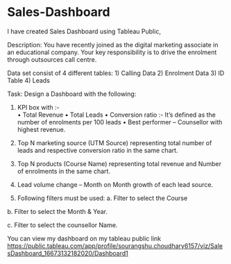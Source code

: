 # Sales-Dashboard
I have created Sales Dashboard using Tableau Public,

Description: You have recently joined as the digital marketing associate in an educational company. Your key 
responsibility is to drive the enrolment through outsources call centre.  

Data set consist of 4 different tables: 1) Calling Data 2) Enrolment Data 3) ID Table 4) Leads  

Task: Design a Dashboard with the following: 
1) KPI box with :-  
• Total Revenue 
• Total Leads 
• Conversion ratio :- It’s defined as the number of enrolments per 100 leads 
• Best performer – Counsellor with highest revenue. 
 
2) Top N marketing source (UTM Source) representing total number of leads and respective conversion 
ratio in the same chart. 

3) Top N products (Course Name) representing total revenue and Number of enrolments in the same 
chart. 

4) Lead volume change – Month on Month growth of each lead source.
 
5) Following filters must be used:
a. Filter to select the Course 

b. Filter to select the Month & Year.

c. Filter to select the counsellor Name. 

You can view my dashboard on my tableau public link
https://public.tableau.com/app/profile/sourangshu.choudhary6157/viz/SalesDashboard_16673132182020/Dashboard1
